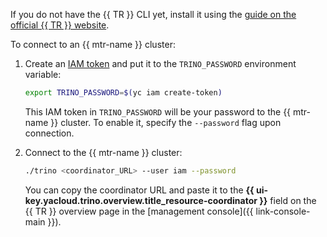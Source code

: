 If you do not have the {{ TR }} CLI yet, install it using the [guide on the official {{ TR }} website](https://trino.io/docs/current/client/cli.html#installation).

To connect to an {{ mtr-name }} cluster:

1. Create an [IAM token](../../iam/concepts/authorization/iam-token.md) and put it to the `TRINO_PASSWORD` environment variable:

   ```bash
   export TRINO_PASSWORD=$(yc iam create-token)
   ```

   This IAM token in `TRINO_PASSWORD` will be your password to the {{ mtr-name }} cluster. To enable it, specify the `--password` flag upon connection.

1. Connect to the {{ mtr-name }} cluster:

   ```bash
   ./trino <coordinator_URL> --user iam --password
   ```

   You can copy the coordinator URL and paste it to the **{{ ui-key.yacloud.trino.overview.title_resource-coordinator }}** field on the {{ TR }} overview page in the [management console]({{ link-console-main }}).

